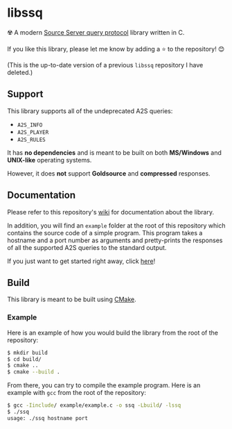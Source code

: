 # libssq

☢️ A modern [Source Server query protocol](https://developer.valvesoftware.com/wiki/Server_queries) library written in C.

If you like this library, please let me know by adding a ⭐ to the repository! 😊

(This is the up-to-date version of a previous `libssq` repository I have deleted.)

## Support

This library supports all of the undeprecated A2S queries:
- `A2S_INFO`
- `A2S_PLAYER`
- `A2S_RULES`

It has **no dependencies** and is meant to be built on both **MS/Windows** and **UNIX-like** operating systems.

However, it does **not** support **Goldsource** and **compressed** responses.

## Documentation

Please refer to this repository's [wiki](https://github.com/BinaryAlien/libssq/wiki) for documentation about the library.

In addition, you will find an `example` folder at the root of this repository which contains the source code of a simple program. This program takes a hostname and a port number as arguments and pretty-prints the responses of all the supported A2S queries to the standard output.

If you just want to get started right away, click [here](https://github.com/BinaryAlien/libssq/wiki/Getting-started)!


## Build

This library is meant to be built using [CMake](https://cmake.org/).

### Example

Here is an example of how you would build the library from the root of the repository:

```sh
$ mkdir build
$ cd build/
$ cmake ..
$ cmake --build .
```

From there, you can try to compile the example program.
Here is an example with `gcc` from the root of the repository:

```sh
$ gcc -Iinclude/ example/example.c -o ssq -Lbuild/ -lssq
$ ./ssq
usage: ./ssq hostname port
```
